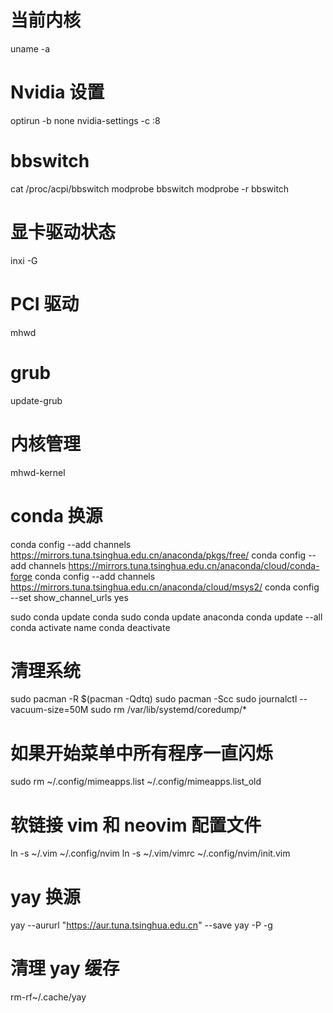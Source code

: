 # 当前内核

uname -a

# Nvidia 设置

optirun -b none nvidia-settings -c :8

# bbswitch

cat /proc/acpi/bbswitch
modprobe bbswitch
modprobe -r bbswitch

# 显卡驱动状态

inxi -G

# PCI 驱动

mhwd

# grub

update-grub

# 内核管理

mhwd-kernel

# conda 换源

conda config --add channels https://mirrors.tuna.tsinghua.edu.cn/anaconda/pkgs/free/
conda config --add channels https://mirrors.tuna.tsinghua.edu.cn/anaconda/cloud/conda-forge
conda config --add channels https://mirrors.tuna.tsinghua.edu.cn/anaconda/cloud/msys2/
conda config --set show_channel_urls yes

sudo conda update conda
sudo conda update anaconda
conda update --all
conda activate name
conda deactivate

# 清理系统

sudo pacman -R $(pacman -Qdtq)
sudo pacman -Scc
sudo journalctl --vacuum-size=50M
sudo rm /var/lib/systemd/coredump/\*

# 如果开始菜单中所有程序一直闪烁

sudo rm ~/.config/mimeapps.list ~/.config/mimeapps.list_old

# 软链接 vim 和 neovim 配置文件

ln -s ~/.vim ~/.config/nvim
ln -s ~/.vim/vimrc ~/.config/nvim/init.vim

# yay 换源

yay --aururl "https://aur.tuna.tsinghua.edu.cn" --save
yay -P -g

# 清理 yay 缓存

rm-rf~/.cache/yay
